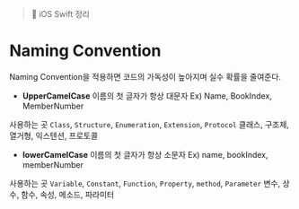 > 📝 iOS Swift 정리 

# Naming Convention
Naming Convention을 적용하면 코드의 가독성이 높아지며 실수 확률을 줄여준다.

- **UpperCamelCase**
이름의 첫 글자가 항상 대문자
Ex) Name, BookIndex, MemberNumber 

사용하는 곳 
`Class`, `Structure`, `Enumeration`, `Extension`, `Protocol`
클래스, 구조체, 열거형, 익스텐션, 프로토콜

- **lowerCamelCase**
이름의 첫 글자가 항상 소문자
Ex) name, bookIndex, memberNumber 

사용하는 곳
`Variable`, `Constant`, `Function`, `Property`, `method`, `Parameter`
변수, 상수, 함수, 속성, 메소드, 파라미터
